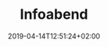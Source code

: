 ---
title: "Infoabend"
date: 2019-04-14T12:51:24+02:00
draft: false
image: /img/news/test.jpg
description: >
  In den Theorieräumen der MFGT erwerben Sie das nötige Wissen in Fächern wie z.B Navigation, Flugzeugkenntnisse und Meteorologie. Der modulare Kursaufbau ermöglich jederzeit den Einstieg bei Beginn eines neuen Kurses.
---